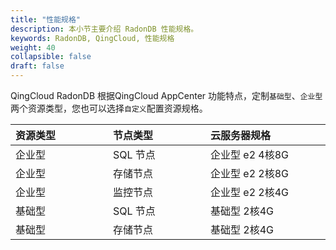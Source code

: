 ```yaml
---
title: "性能规格"
description: 本小节主要介绍 RadonDB 性能规格。 
keywords: RadonDB, QingCloud, 性能规格
weight: 40
collapsible: false
draft: false
---
```



QingCloud RadonDB 根据QingCloud AppCenter 功能特点，定制`基础型`、`企业型`两个资源类型，您也可以选择`自定义`配置资源规格。

|<span style="display:inline-block;width:140px">资源类型</span> |<span style="display:inline-block;width:140px">节点类型</span>|<span style="display:inline-block;width:240px">云服务器规格</span>|<span style="display:inline-block;width:140px">磁盘规格</span>|
|:----|:----|:----|:---- | 
|   企业型     | SQL 节点   | 企业型 e2  4核8G |   20GB | 
|   企业型     | 存储节点   | 企业型 e2  2核8G |   NeonSAN 100GB | 
|   企业型     |  监控节点  | 企业型 e2  2核4G |   20GB | 
|   基础型     |  SQL 节点  |  基础型  2核4G  |   10GB  |
|   基础型     | 存储节点  |  基础型  2核4G   |   NeonSAN 50GB  |
